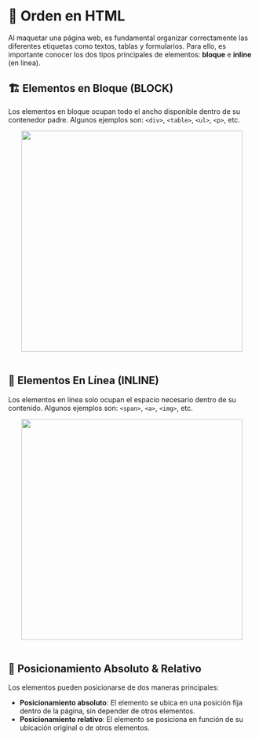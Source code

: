 # 📖 Orden en HTML  
Al maquetar una página web, es fundamental organizar correctamente las diferentes etiquetas como textos, tablas y formularios. Para ello, es importante conocer los dos tipos principales de elementos: **bloque** e **inline** (en línea).  

## 🏗️ Elementos en Bloque (BLOCK)  
Los elementos en bloque ocupan todo el ancho disponible dentro de su contenedor padre. Algunos ejemplos son: `<div>`, `<table>`, `<ul>`, `<p>`, etc.  

<div align="center">

<img src="https://github.com/judali05/repaso-html5/blob/main/img/posicionamiento-block.png" style="width: 450px;">  
</div>  
<br>  

## 🔗 Elementos En Línea (INLINE)  
Los elementos en línea solo ocupan el espacio necesario dentro de su contenido. Algunos ejemplos son: `<span>`, `<a>`, `<img>`, etc.  

<div align="center">

<img src="https://github.com/judali05/repaso-html5/blob/main/img/posicionamiento-inline.png" style="width: 450px;">  
</div>  
<br>  

## 📌 Posicionamiento Absoluto & Relativo  
Los elementos pueden posicionarse de dos maneras principales:  

- **Posicionamiento absoluto**: El elemento se ubica en una posición fija dentro de la página, sin depender de otros elementos.  
- **Posicionamiento relativo**: El elemento se posiciona en función de su ubicación original o de otros elementos.  

